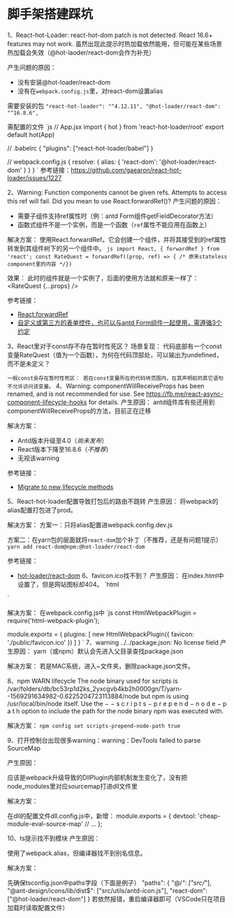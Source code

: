 # 脚手架搭建踩坑

1、React-hot-Loader: react-hot-dom patch is not detected. React 16.6+ features may not work.
虽然出现此提示时热加载依然能用，但可能在某些场景热加载会失效（@hot-laoder/react-dom会作为补充）

产生问题的原因：
 - 没有安装@hot-loader/react-dom
 - 没有在`webpack.config.js`里，对react-dom设置alias

需要安装的包
`
"react-hot-loader": "^4.12.11",
"@hot-loader/react-dom": "^16.8.6",
`

需配置的文件
`js
// App.jsx
import { hot } from 'react-hot-loader/root'
export default hot(App)

// .babelrc
{
  "plugins": ["react-hot-loader/babel"]
}
 
// webpack.config.js
{
  resolve: {
    alias: {
      'react-dom': '@hot-loader/react-dom'
    }
  }
}
`
参考链接：https://github.com/gaearon/react-hot-loader/issues/1227

2、Warning: Function components cannot be given refs. Attempts to access this ref will fail. Did you mean to use React.forwardRef()?
产生问题的原因：
 - 需要子组件支持ref属性时（例：antd Form组件getFieldDecorator方法）
 - 函数式组件不是一个实例，而是一个函数（`ref`属性不能应用在函数上）

解决方案：
使用React.forwardRef。它会创建一个组件，并将其接受到的ref属性转发到其组件树下的另一个组件中。
`js
import React, { forwardRef } from 'react';
const RateQuest = forwardRef((prop, ref) => { /* 原来stateless component里的内容 */})
`

效果：
此时的组件就是一个实例了，后面的使用方法就和原来一样了：<RateQuest {...props} />

参考链接：
 - [React.forwardRef](https://zh-hans.reactjs.org/docs/react-api.html#reactforwardref)
 - [自定义或第三方的表单控件，也可以与antd Form组件一起使用，需遵循3个约定](https://github.com/ant-design/ant-design/issues/16386)

3、React里对于const存不存在暂时性死区？
场景复现：
代码底部有一个const变量RateQuest（值为一个函数），为何在代码顶部处，可以输出为undefined，而不是未定义？

`
一般const会存在暂时性死区：
若在const变量所在的代码块范围内，在其声明前的其它语句不允许访问该变量。
`
4、Warning: componentWillReceiveProps has been renamed, and is not recommended for use. See https://fb.me/react-async-component-lifecycle-hooks for details.
产生原因：
 antd组件库有些还用到componentWillReceiveProps的方法，目前正在迁移

解决方案：
  - Antd版本升级至4.0（*尚未发布*）
  - React版本下降至16.8.6（*不推荐*）
  - 无视该warning

参考链接：
 - [Migrate to new lifecycle methods](https://github.com/ant-design/ant-design/issues/9792)

5、React-hot-loader配置导致打包后的路由不跳转
产生原因：
 将webpack的alias配置打包进了prod。

解决方案：
 方案一：只将alias配置进webpack.config.dev.js

 方案二：在yarn包的层面就将`react-dom`加个补丁（不推荐，还是有问题1提示）
 `
 yarn add react-dom@npm:@hot-loader/react-dom
 `

参考链接：
 - [hot-loader/react-dom](https://github.com/hot-loader/react-dom)
6、favicon.ico找不到？
产生原因：
在index.html中设置了<link>，但是网站图标却404。
`html
<link ref="shortcut icon" href="favicon.ico" />
`

解决方案：
在webpack.config.js中
`js
const HtmlWebpackPlugin = require('html-webpack-plugin');

module.exports = {
    plugins: [
        new HtmlWebpackPlugin({
            favicon: './public/favicon.ico'
        })
    ]
}
`
7、warning ../../package.json: No license field
产生原因：
 yarn（或npm）默认会先进入父目录查找package.json

解决方案：
若是MAC系统，进入~文件夹，删除package.json文件。

8、npm WARN lifecycle The node binary used for scripts is /var/folders/db/bc53rp1d2ks_2yxcgvb4kb2h0000gn/T/yarn--1569291634982-0.6225204723113884/node but npm is using /usr/local/bin/node itself. Use the 
−
−
s
c
r
i
p
t
s
−
p
r
e
p
e
n
d
−
n
o
d
e
−
p
a
t
h
 option to include the path for the node binary npm was executed with.

解决方案：
`
npm config set scripts-prepend-node-path true
`
 
9、打开控制台出现很多warning：warning：DevTools failed to parse SourceMap
 
产生原因：
 
应该是webpack升级导致的DllPlugin内部机制发生变化了，没有把node_modules里对应sourcemap打进dll文件里

解决方案：
 
在dll的配置文件dll.config.js中，新增：
module.exports = {
devtool: 'cheap-module-eval-source-map'
// ...
};

 
10、ts提示找不到模块
产生原因：

使用了webpack.alias，但编译器找不到别名信息。

解决方案：

 
先确保tsconfig.json中paths字段（下面是例子）
"paths": {
    "@/*": ["src/*"],
    "@ant-design/icons/lib/dist$": ["src/utils/antd-icon.js"],
    "react-dom": ["@hot-loader/react-dom"]
}
若依然报错，重启编译器即可（VSCode只在项目加载时读取配置文件）
